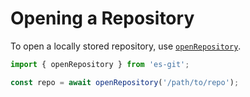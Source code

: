 # Opening a Repository

To open a locally stored repository, use [`openRepository`](../api/functions/openRepository.md).

```ts
import { openRepository } from 'es-git';

const repo = await openRepository('/path/to/repo');
```
